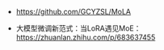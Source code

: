 




- https://github.com/GCYZSL/MoLA



- 大模型微调新范式：当LoRA遇见MoE：https://zhuanlan.zhihu.com/p/683637455




